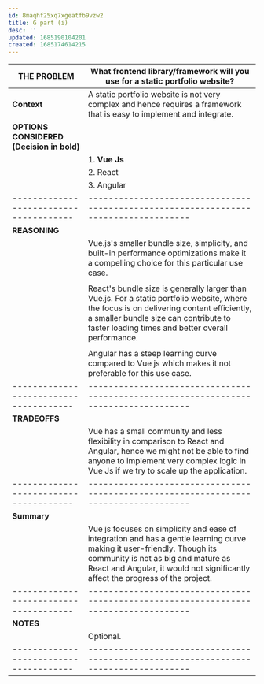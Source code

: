 ```yaml
---
id: 8maqhf25xq7xgeatfb9vzw2
title: G part (i)
desc: ''
updated: 1685190104201
created: 1685174614215
---
```



|               **THE PROBLEM**         | What frontend library/framework will you use for a static portfolio website?         |
|--------------------------------------|------------------------------------------------------------------------------------|
|               **Context**             | A static portfolio website is not very complex and hence requires a framework that is easy to implement and integrate.                                                                                                                                            |
| **OPTIONS CONSIDERED (Decision in bold)** |                                                                                        |
|                                      | 1. **Vue Js**                                                                           |
|                                      | 2. React                                                                            |
|                                      | 3. Angular                                                                          |
|--------------------------------------|------------------------------------------------------------------------------------|
|               **REASONING**           |                                                                                        |
|                                      | Vue.js's smaller bundle size, simplicity, and built-in performance optimizations make it a compelling choice for this particular use case.                                                                                                                      |
|                                      |                                                                                    |
|                                      | React's bundle size is generally larger than Vue.js. For a static portfolio website, where the focus is on delivering content efficiently, a smaller bundle size can contribute to faster loading times and better overall performance.                                                |
|                                      |                                                                                    |
|                                      | Angular has a steep learning curve compared to Vue js which makes it not preferable for this use case.                                                                                                                         |
|--------------------------------------|------------------------------------------------------------------------------------|
|               **TRADEOFFS**           |                                                                                        |
|                                      | Vue has a small community and less flexibility in comparison to React and Angular, hence we might not be able to find anyone to implement very complex logic in Vue Js if we try to scale up the application.                                    |
|--------------------------------------|------------------------------------------------------------------------------------|
|               **Summary**             |                                                                                        |
|                                      | Vue js focuses on simplicity and ease of integration and has a gentle learning curve making it user-friendly. Though its community is not as big and mature as React and Angular, it would not significantly affect the progress of the project.              |
|--------------------------------------|------------------------------------------------------------------------------------|
|               **NOTES**               |                                                                                        |
|                                      | Optional.                                                                              |
|--------------------------------------|------------------------------------------------------------------------------------|
